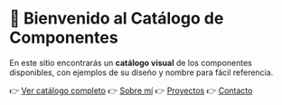 # 👋 Bienvenido al Catálogo de Componentes

En este sitio encontrarás un **catálogo visual** de los componentes disponibles, con ejemplos de su diseño y nombre para fácil referencia.

👉 [Ver catálogo completo](components.md)
👉 [Sobre mí](about.md)
👉 [Proyectos](projects.md)
👉 [Contacto](contact.md)
